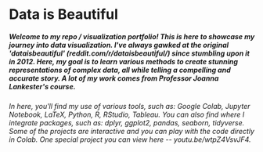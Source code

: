 # Data is Beautiful
##### Welcome to my repo / visualization portfolio! This is here to showcase my journey into data visualization. I've always gawked at the original 'dataisbeautiful' (reddit.com/r/dataisbeautiful/) since stumbling upon it in 2012. Here, my goal is to learn various methods to create stunning representations of complex data, all while telling a compelling and accurate story. A lot of my work comes from Professor Joanna Lankester's course.
###### In here, you'll find my use of various tools, such as: Google Colab, Jupyter Notebook, LaTeX, Python, R, RStudio, Tableau. You can also find where I integrate packages, such as: dplyr, ggplot2, pandas, seaborn, tidyverse. Some of the projects are interactive and you can play with the code directly in Colab. One special project you can view here -- youtu.be/wtpZ4VsvJF4.
